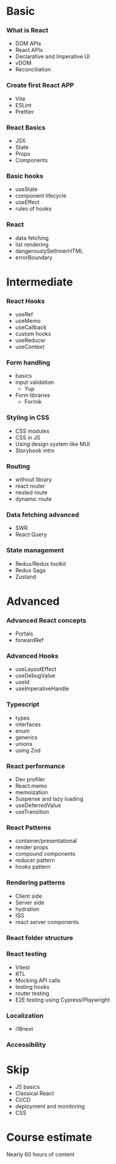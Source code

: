 # Basic

### What is React
- DOM APIs
- React APIs
- Declarative and Imperative UI
- vDOM
- Reconciliation

### Create first React APP
- Vite
- ESLint
- Prettier

### React Basics
- JSX
- State
- Props
- Components

### Basic hooks
- useState
- component lifecycle 
- useEffect
- rules of hooks

### React 
- data fetching
- list rendering 
- dangerouslySetInnerHTML
- errorBoundary

# Intermediate

### React Hooks
- useRef
- useMemo
- useCallback
- custom hooks
- useReducer
- useContext

### Form handling
- basics
- input validation
    - Yup
- Form libraries
    - Formik

### Styling in CSS
- CSS modules
- CSS in JS
- Using design system like MUI
- Storybook intro

### Routing
- without library
- react router
- nested route
- dynamic route

### Data fetching advanced
- SWR
- React Query

### State management
- Redux/Redux toolkit
- Redux Saga
- Zustand

# Advanced

### Advanced React concepts
- Portals
- forwardRef

### Advanced Hooks
- useLayoutEffect
- useDebugValue
- useId
- useImperativeHandle

### Typescript
- types
- interfaces
- enum
- generics
- unions
- using Zod 

### React performance
- Dev profiler
- React.memo
- memoization
- Suspense and lazy loading
- useDeferredValue
- useTransition

### React Patterns
- container/presentational
- render props
- compound components
- reducer pattern
- hooks pattern

### Rendering patterns
- Client side
- Server side
- hydration
- ISG
- react server components

### React folder structure

### React testing
- Vitest
- RTL
- Mocking API calls
- testing hooks
- router testing
- E2E testing using Cypress/Playwright

### Localization
- i18next

### Accessibility

# Skip
- JS basics
- Classical React
- CI/CD
- deployment and monitoring
- CSS

# Course estimate
Nearly 60 hours of content



